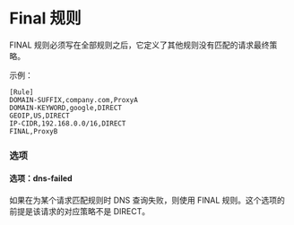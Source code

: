 # Final 规则

FINAL 规则必须写在全部规则之后，它定义了其他规则没有匹配的请求最终策略。 

示例：

```
[Rule]
DOMAIN-SUFFIX,company.com,ProxyA
DOMAIN-KEYWORD,google,DIRECT
GEOIP,US,DIRECT
IP-CIDR,192.168.0.0/16,DIRECT
FINAL,ProxyB
```

### 选项
#### 选项：dns-failed

如果在为某个请求匹配规则时 DNS 查询失败，则使用 FINAL 规则。这个选项的前提是该请求的对应策略不是 DIRECT。